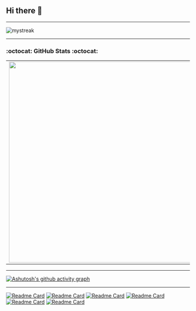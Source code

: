 ## Hi there 👋


* * *

<img src="https://github-readme-streak-stats.herokuapp.com/?user=MaksimSazanovich&theme=dark-smoky" alt="mystreak"/>

 * * *
 
###  :octocat: **GitHub Stats** :octocat:

<p align="center">
  <table>
  <tr>
      <td><img width="550px" align="left" src="https://github-readme-stats.vercel.app/api?username=MaksimSazanovich&hide_border=true&count_private=false&layout=compact&hide_title=true&show_icons=true&title_color=edf5e1&icon_color=edf5e1&text_color=66fcf1&bg_color=0b0c10&border_color=c5c6c7"/></td>
      <td><img src="https://github-readme-stats.vercel.app/api/top-langs/?username=MaksimSazanovich&hide=html&layout=compact&hide_border=true&hide_title=false&text_color=66fcf1&bg_color=0b0c10&border_color=66fcf1&icon_color=edf5e1&line_color=edf5e1&hide_progress=false&title_color=edf5e1"/></td>
  </tr>   
</table>
</p>

* * *

[![Ashutosh's github activity graph](https://github-readme-activity-graph.vercel.app/graph?username=MaksimSazanovich&&color=66fcf1&theme=high-contrast)](https://github.com/MaksimSazanovich/github-readme-activity-graph)

* * *

[![Readme Card](https://github-readme-stats.vercel.app/api/pin/?username=MaksimSazanovich&repo=RaftProtection&description_lines_count=2&show_icons=true&title_color=edf5e1&icon_color=edf5e1&text_color=66fcf1&bg_color=0b0c10&border_color=c5c6c7"/)](https://github.com/MaksimSazanovich/RaftProtection)
[![Readme Card](https://github-readme-stats.vercel.app/api/pin/?username=MaksimSazanovich&repo=Unity2DTemplate&description_lines_count=2&show_icons=true&title_color=edf5e1&icon_color=edf5e1&text_color=66fcf1&bg_color=0b0c10&border_color=c5c6c7"/)](https://github.com/MaksimSazanovich/Unity2DTemplate)
[![Readme Card](https://github-readme-stats.vercel.app/api/pin/?username=MaksimSazanovich&repo=NewCodeCats&description_lines_count=2&show_icons=true&title_color=edf5e1&icon_color=edf5e1&text_color=66fcf1&bg_color=0b0c10&border_color=c5c6c7"/)](https://github.com/MaksimSazanovich/NewCodeCats)
[![Readme Card](https://github-readme-stats.vercel.app/api/pin/?username=MaksimSazanovich&repo=BounceAndCollect&description_lines_count=2&show_icons=true&title_color=edf5e1&icon_color=edf5e1&text_color=66fcf1&bg_color=0b0c10&border_color=c5c6c7"/)](https://github.com/MaksimSazanovich/BounceAndCollect)
[![Readme Card](https://github-readme-stats.vercel.app/api/pin/?username=MaksimSazanovich&repo=AirWar&description_lines_count=2&show_icons=true&title_color=edf5e1&icon_color=edf5e1&text_color=66fcf1&bg_color=0b0c10&border_color=c5c6c7"/)](https://github.com/MaksimSazanovich/AirWar)
[![Readme Card](https://github-readme-stats.vercel.app/api/pin/?username=MaksimSazanovich&repo=BulletMaster&description_lines_count=2&show_icons=true&title_color=edf5e1&icon_color=edf5e1&text_color=66fcf1&bg_color=0b0c10&border_color=c5c6c7"/)](https://github.com/MaksimSazanovich/BulletMaster)

<!--
**MaksimSazanovich/MaksimSazanovich** is a ✨ _special_ ✨ repository because its `README.md` (this file) appears on your GitHub profile.

Here are some ideas to get you started:https://github.com/MaksimSazanovich/github-readme-activity-graph

- 🔭 I’m currently working on ...
- 🌱 I’m currently learning ...
- 👯 I’m looking to collaborate on ...
- 🤔 I’m looking for help with ...
- 💬 Ask me about ...
- 📫 How to reach me: ...
- 😄 Pronouns: ...
- ⚡ Fun fact: ...
-->

